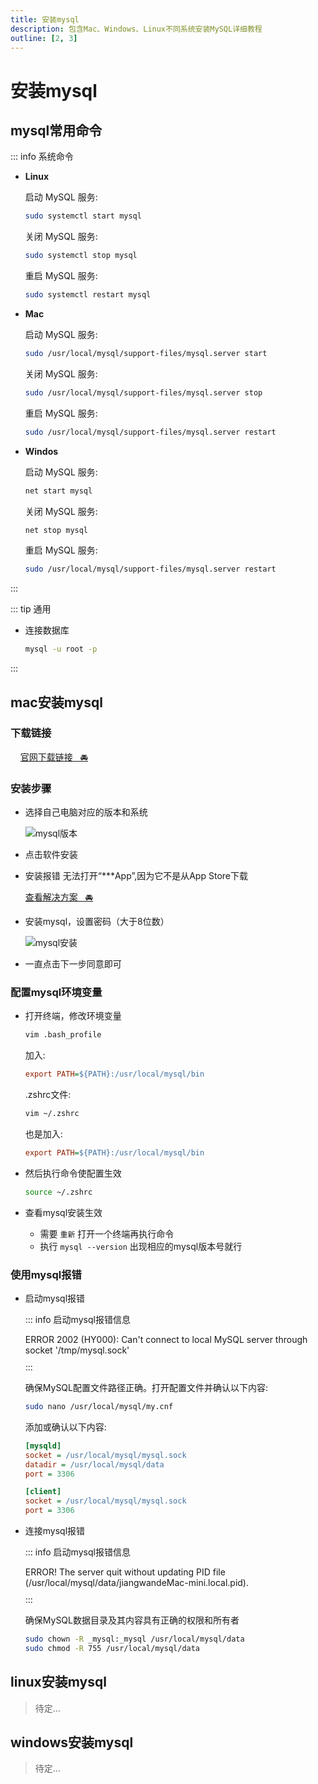 ```yaml
---
title: 安装mysql
description: 包含Mac、Windows、Linux不同系统安装MySQL详细教程
outline: [2, 3]
---
```


# 安装mysql

## mysql常用命令

::: info 系统命令
* **Linux**

    启动 MySQL 服务:
    ```sh
    sudo systemctl start mysql
    ```

    关闭 MySQL 服务:
    ```sh
    sudo systemctl stop mysql
    ```

    重启 MySQL 服务:
    ```sh
    sudo systemctl restart mysql
    ```

* **Mac**

    启动 MySQL 服务:
    ```sh
    sudo /usr/local/mysql/support-files/mysql.server start
    ```

    关闭 MySQL 服务:
    ```sh
    sudo /usr/local/mysql/support-files/mysql.server stop
    ```

    重启 MySQL 服务:
    ```sh
    sudo /usr/local/mysql/support-files/mysql.server restart
    ```

* **Windos**

    启动 MySQL 服务:
    ```sh
    net start mysql
    ```

    关闭 MySQL 服务:
    ```sh
    net stop mysql
    ```

    重启 MySQL 服务:
    ```sh
    sudo /usr/local/mysql/support-files/mysql.server restart
    ```
:::

::: tip 通用
* 连接数据库
    ```sh
    mysql -u root -p
    ```
:::

## mac安装mysql

### 下载链接

&nbsp;&nbsp;&nbsp;&nbsp;[官网下载链接&nbsp;&nbsp;&nbsp;🚘](https://downloads.mysql.com/archives/community/)

### 安装步骤

* 选择自己电脑对应的版本和系统

    ![mysql版本](https://www.jwblog.cn/images/pc/api/mysql001.png)

* 点击软件安装

* 安装报错 <span class="cp-span-warn">无法打开“***App”,因为它不是从App Store下载</span>

    [查看解决方案&nbsp;&nbsp;&nbsp;🚘](/other/system/mac/installError.html)

* 安装mysql，设置密码（大于8位数）

    ![mysql安装](https://www.jwblog.cn/images/pc/api/mysql002.png)

* 一直点击下一步同意即可

### 配置mysql环境变量

* 打开终端，修改环境变量

    ```sh
    vim .bash_profile
    ```

    加入:

    ```ini
    export PATH=${PATH}:/usr/local/mysql/bin
    ```

    .zshrc文件:

    ```sh
    vim ~/.zshrc
    ```

    也是加入:

    ```ini
    export PATH=${PATH}:/usr/local/mysql/bin
    ```

* 然后执行命令使配置生效

    ```sh
    source ~/.zshrc
    ```

* 查看mysql安装生效
    - 需要 `重新` 打开一个终端再执行命令
    - 执行 `mysql --version` 出现相应的mysql版本号就行

### 使用mysql报错

* 启动mysql报错

    ::: info 启动mysql报错信息
    <div class="cp-span-warn" style="margin: 10px 0">ERROR 2002 (HY000): Can't connect to local MySQL server through socket '/tmp/mysql.sock'</div>
    :::

    确保MySQL配置文件路径正确。打开配置文件并确认以下内容:

    ```sh
    sudo nano /usr/local/mysql/my.cnf
    ```

    添加或确认以下内容:

    ```ini
    [mysqld]
    socket = /usr/local/mysql/mysql.sock
    datadir = /usr/local/mysql/data
    port = 3306

    [client]
    socket = /usr/local/mysql/mysql.sock
    port = 3306
    ```


* 连接mysql报错

    ::: info 启动mysql报错信息
    <div class="cp-span-warn" style="margin: 10px 0">ERROR! The server quit without updating PID file (/usr/local/mysql/data/jiangwandeMac-mini.local.pid).</div>
    :::

    确保MySQL数据目录及其内容具有正确的权限和所有者

    ```sh
    sudo chown -R _mysql:_mysql /usr/local/mysql/data
    sudo chmod -R 755 /usr/local/mysql/data
    ```

## linux安装mysql

> 待定...

## windows安装mysql

> 待定...